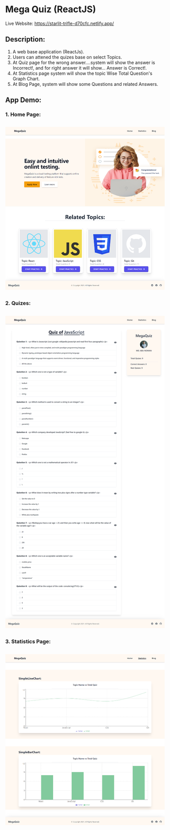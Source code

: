 # Mega Quiz (ReactJS)

Live Website: https://starlit-trifle-d70cfc.netlify.app/

## Description:

1. A web base application (ReactJs).
2. Users can attened the quizes base on select Topics.
3. At Quiz page for the wrong answer....system will show the answer is Incorrect!, and for right answer it will show... Answer is Correct!.
4. At Statistics page system will show the topic Wise Total Question's Graph Chart.
5. At Blog Page, system will show some Questions and related Answers.

## App Demo:

### 1. Home Page:
##

![App Screenshot](public/Images/Website_Screenshot.png)

##
### 2. Quizes:
##

![App Screenshot](public/Images/Website_Screenshot_1.png)

##
### 3. Statistics Page:
##

![App Screenshot](public/Images/Website_Screenshot_2.png)

##
